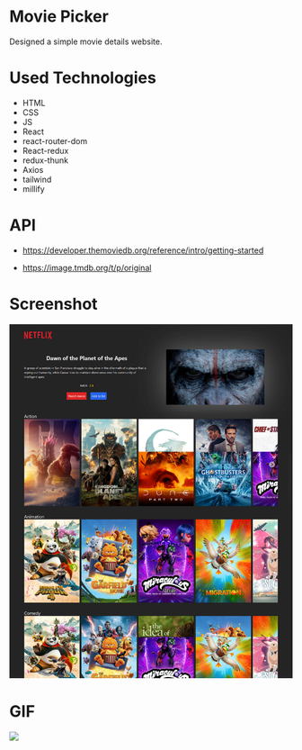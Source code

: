 # Movie Picker
Designed a simple movie details website. 

# Used Technologies
- HTML
- CSS
- JS
- React
- react-router-dom
- React-redux
- redux-thunk
- Axios
- tailwind
- millify

# API

- https://developer.themoviedb.org/reference/intro/getting-started

- https://image.tmdb.org/t/p/original

# Screenshot

![](/public/movie.png)

# GIF

![](/public/movie.gif) 
